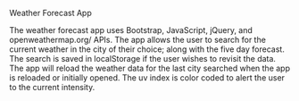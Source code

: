 Weather Forecast App

The weather forecast app uses Bootstrap, JavaScript, jQuery, and openweathermap.org/ APIs. The app allows the user to search for the current weather in the city of their choice; along with the five day forecast. The search is saved in localStorage if the user wishes to revisit the data. The app will reload the weather data for the last city searched when the app is reloaded or initially opened. The uv index is color coded to alert the user to the current intensity.